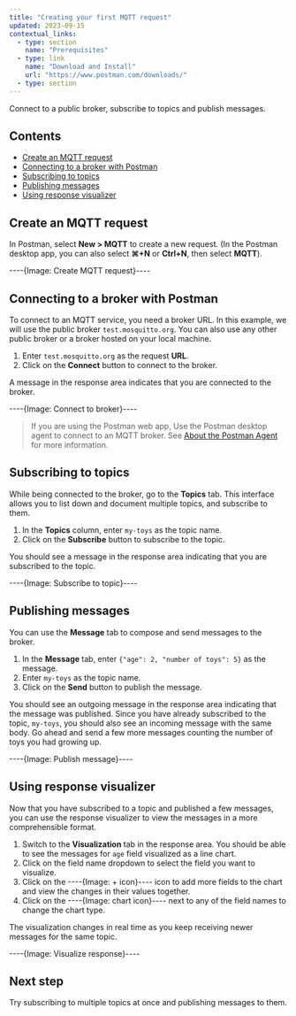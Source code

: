 ```yaml
---
title: "Creating your first MQTT request"
updated: 2023-09-15
contextual_links:
  - type: section
    name: "Prerequisites"
  - type: link
    name: "Download and Install"
    url: "https://www.postman.com/downloads/"
  - type: section
---
```


Connect to a public broker, subscribe to topics and publish messages.

## Contents

- [Create an MQTT request](#create-an-mqtt-request)
- [Connecting to a broker with Postman](#connecting-to-a-broker-with-postman)
- [Subscribing to topics](#subscribing-to-topics)
- [Publishing messages](#publishing-messages)
- [Using response visualizer](#using-response-visualizer)

## Create an MQTT request

In Postman, select **New > MQTT** to create a new request. (In the Postman desktop app, you can also select **⌘+N** or **Ctrl+N**, then select **MQTT**).

----{Image: Create MQTT request}----

## Connecting to a broker with Postman

To connect to an MQTT service, you need a broker URL. In this example, we will use the public broker `test.mosquitto.org`. You can also use any other public broker or a broker hosted on your local machine.

1. Enter `test.mosquitto.org` as the request **URL**.
2. Click on the **Connect** button to connect to the broker.

A message in the response area indicates that you are connected to the broker.

----{Image: Connect to broker}----

> If you are using the Postman web app, Use the Postman desktop agent to connect to an MQTT broker. See [About the Postman Agent](https://learning.postman.com/docs/getting-started/about-postman-agent/) for more information.

## Subscribing to topics

While being connected to the broker, go to the **Topics** tab. This interface allows you to list down and document multiple topics, and subscribe to them.

1. In the **Topics** column, enter `my-toys` as the topic name.
2. Click on the **Subscribe** button to subscribe to the topic.

You should see a message in the response area indicating that you are subscribed to the topic.

----{Image: Subscribe to topic}----

## Publishing messages

You can use the **Message** tab to compose and send messages to the broker.

1. In the **Message** tab, enter `{"age": 2, "number of toys": 5}` as the message.
2. Enter `my-toys` as the topic name.
3. Click on the **Send** button to publish the message.

You should see an outgoing message in the response area indicating that the message was published. Since you have already subscribed to the topic, `my-toys`, you should also see an incoming message with the same body. Go ahead and send a few more messages counting the number of toys you had growing up.

----{Image: Publish message}----

## Using response visualizer

Now that you have subscribed to a topic and published a few messages, you can use the response visualizer to view the messages in a more comprehensible format.

1. Switch to the **Visualization** tab in the response area. You should be able to see the messages for `age` field visualized as a line chart.
2. Click on the field name dropdown to select the field you want to visualize.
3. Click on the ----{Image: + icon}---- icon to add more fields to the chart and view the changes in their values together.
4. Click on the ----{Image: chart icon}---- next to any of the field names to change the chart type.

The visualization changes in real time as you keep receiving newer messages for the same topic.

----{Image: Visualize response}----

## Next step

Try subscribing to multiple topics at once and publishing messages to them.
